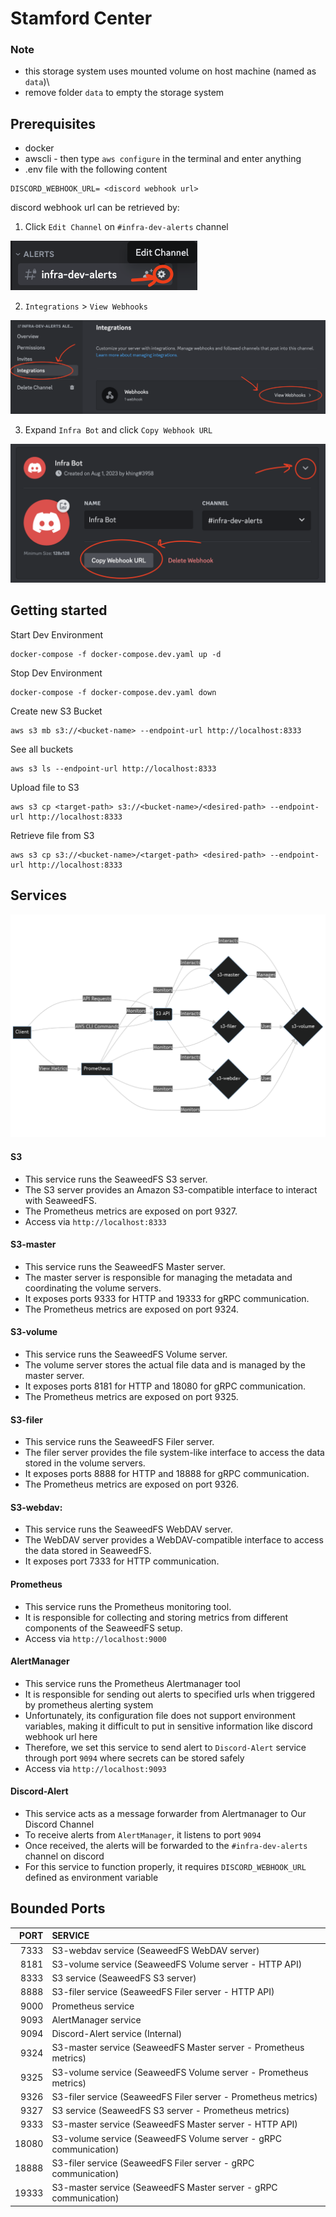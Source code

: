 # Stamford Center
### Note
- this storage system uses mounted volume on host machine (named as `data`)\
- remove folder `data` to empty the storage system

## Prerequisites
- docker
- awscli - then type `aws configure` in the terminal and enter anything
- .env file with the following content
```
DISCORD_WEBHOOK_URL= <discord webhook url>
```
discord webhook url can be retrieved by:
1. Click `Edit Channel` on `#infra-dev-alerts` channel

![](./resources/edit%20channel.png)

2. `Integrations` > `View Webhooks`

![](./resources/integration&view.png)

3. Expand `Infra Bot` and click `Copy Webhook URL`

![](./resources/get%20webhook.png)


## Getting started
Start Dev Environment
```
docker-compose -f docker-compose.dev.yaml up -d
```
Stop Dev Environment
```
docker-compose -f docker-compose.dev.yaml down
```
Create new S3 Bucket
```
aws s3 mb s3://<bucket-name> --endpoint-url http://localhost:8333
```
See all buckets
```
aws s3 ls --endpoint-url http://localhost:8333
```
Upload file to S3
```
aws s3 cp <target-path> s3://<bucket-name>/<desired-path> --endpoint-url http://localhost:8333
```
Retrieve file from S3
```
aws s3 cp s3://<bucket-name>/<target-path> <desired-path> --endpoint-url http://localhost:8333
```


## Services
![](./resources/services.png)
#### S3
- This service runs the SeaweedFS S3 server.
- The S3 server provides an Amazon S3-compatible interface to interact with 
SeaweedFS.
- The Prometheus metrics are exposed on port 9327.
- Access via `http://localhost:8333`

#### S3-master
- This service runs the SeaweedFS Master server.
- The master server is responsible for managing the metadata and coordinating the volume servers.
- It exposes ports 9333 for HTTP and 19333 for gRPC communication.
- The Prometheus metrics are exposed on port 9324.

#### S3-volume
- This service runs the SeaweedFS Volume server.
- The volume server stores the actual file data and is managed by the master server.
- It exposes ports 8181 for HTTP and 18080 for gRPC communication.
- The Prometheus metrics are exposed on port 9325.

#### S3-filer
- This service runs the SeaweedFS Filer server.
- The filer server provides the file system-like interface to access the data stored in the volume servers.
- It exposes ports 8888 for HTTP and 18888 for gRPC communication.
- The Prometheus metrics are exposed on port 9326.

#### S3-webdav:
- This service runs the SeaweedFS WebDAV server.
- The WebDAV server provides a WebDAV-compatible interface to access the data stored in SeaweedFS.
- It exposes port 7333 for HTTP communication.

#### Prometheus
- This service runs the Prometheus monitoring tool.
- It is responsible for collecting and storing metrics from different components of the SeaweedFS setup.
- Access via `http://localhost:9000`

#### AlertManager
- This service runs the Prometheus Alertmanager tool
- It is responsible for sending out alerts to specified urls when triggered by prometheus alerting system
- Unfortunately, its configuration file does not support environment variables, making it difficult to put in sensitive information like discord webhook url here
- Therefore, we set this service to send alert to `Discord-Alert` service through port `9094` where secrets can be stored safely
- Access via `http://localhost:9093`

#### Discord-Alert
- This service acts as a message forwarder from Alertmanager to Our Discord Channel
- To receive alerts from `AlertManager`, it listens to port `9094`
- Once received, the alerts will be forwarded to the `#infra-dev-alerts` channel on discord
- For this service to function properly, it requires `DISCORD_WEBHOOK_URL` defined as environment variable


## Bounded Ports
| PORT  | SERVICE                                       |
|------:|:---------------------------------------------|
| 7333  | S3-webdav service (SeaweedFS WebDAV server)  |
| 8181  | S3-volume service (SeaweedFS Volume server - HTTP API) |
| 8333  | S3 service (SeaweedFS S3 server)             |
| 8888  | S3-filer service (SeaweedFS Filer server - HTTP API) |
| 9000  | Prometheus service                           |
| 9093  | AlertManager service                         |
| 9094  | Discord-Alert service (Internal)             |
| 9324  | S3-master service (SeaweedFS Master server - Prometheus metrics) |
| 9325  | S3-volume service (SeaweedFS Volume server - Prometheus metrics) |
| 9326  | S3-filer service (SeaweedFS Filer server - Prometheus metrics) |
| 9327  | S3 service (SeaweedFS S3 server - Prometheus metrics) |
| 9333  | S3-master service (SeaweedFS Master server - HTTP API) |
| 18080 | S3-volume service (SeaweedFS Volume server - gRPC communication) |
| 18888 | S3-filer service (SeaweedFS Filer server - gRPC communication) |
| 19333 | S3-master service (SeaweedFS Master server - gRPC communication) |

